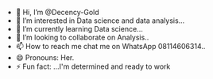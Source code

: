 - 👋 Hi, I’m @Decency-Gold
- 👀 I’m interested in Data science and data analysis...
- 🌱 I’m currently learning Data science...
- 💞️ I’m looking to collaborate on Analysis..
- 📫 How to reach me chat me on WhatsApp 08114606314..
- 😄 Pronouns: Her.
- ⚡ Fun fact: ...I'm determined and ready to work
  

<!---
Decency-Gold/Decency-Gold is a ✨ special ✨ repository because its `README.md` (this file) appears on your GitHub profile.
You can click the Preview link to take a look at your changes.
--->
